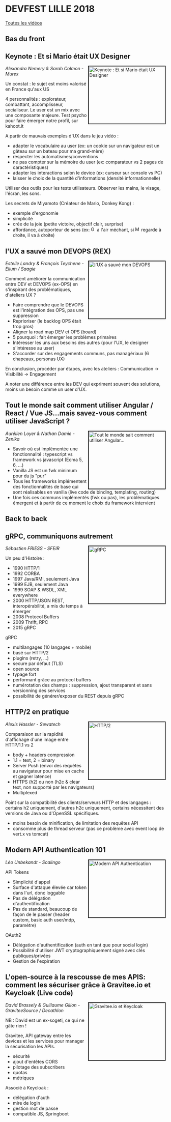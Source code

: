 # DEVFEST LILLE 2018

[Toutes les vidéos](https://www.youtube.com/playlist?list=PLuZ_sYdawLiUAmzsywNDAh_TPuBVylwjt)

## **Bas du front**

## Keynote : Et si Mario était UX Designer

<a href="http://www.youtube.com/watch?feature=player_embedded&v=vaXPyWfangg
" target="_blank"><img src="http://img.youtube.com/vi/vaXPyWfangg/0.jpg" 
alt="Keynote : Et si Mario était UX Designer" width="240" height="180" border="2" align="right"/></a>

*Alexandra Nemery & Sarah Colmon - Murex*

Un constat : le sujet est moins valorisé en France qu'aux US

4 personnalités : explorateur, combattant, accomplisseur, socialiseur. Le user est un mix avec une composante majeure.
Test psycho pour faire émerger notre profil, sur kahoot.it

A partir de mauvais exemples d'UX dans le jeu vidéo :
- adapter le vocabulaire au user (ex: un cookie sur un navigateur est un gâteau sur un bateau pour ma grand-mère)
- respecter les automatismes/conventions
- ne pas compter sur la mémoire du user (ex: comparateur vs 2 pages de caractéristiques)
- adapter les interactions selon le device (ex: curseur sur console vs PC)
- laisser le choix de la quantité d'informations (densité informationnelle)

Utiliser des outils pour les tests utilisateurs.
Observer les mains, le visage, l'écran, les sons.

Les secrets de Miyamoto (Créateur de Mario, Donkey Kong) : 
- exemple d'ergonomie
- simplicité
- crée de la joie (petite victoire, objectif clair, surprise)
- affordance, autoporteur de sens (ex: <img src="https://upload.wikimedia.org/wikipedia/en/2/21/Goomba2.gif" width="15" alt="Goomba"> a l'air méchant, si <img src="https://i.pinimg.com/originals/78/09/ed/7809ed657b14bdf0f30ca4ab59877bfe.png" width="15" alt="Mario"> regarde à droite, il va à droite)

## l'UX a sauvé mon DEVOPS (REX)

<a href="http://www.youtube.com/watch?feature=player_embedded&v=ovbw8U6NZxI
" target="_blank"><img src="http://img.youtube.com/vi/ovbw8U6NZxI/0.jpg" 
alt="l'UX a sauvé mon DEVOPS" width="240" height="180" border="2" align="right"/></a>

*Estelle Landry & François Teychene - Elium / Saagie*

Comment améliorer la communication entre DEV et DEVOPS (ex-OPS) en s'inspirant des problématiques, d'ateliers UX ?
- Faire comprendre que le DEVOPS est l'intégration des OPS, pas une suppression
- Reprioriser (le backlog OPS était trop gros)
- Aligner la road map DEV et OPS (board)
- 5 pourquoi : fait émerger les problèmes primaires
- Intéresser les uns aux besoins des autres (pour l'UX, le designer s'intéresse au user)
- S'accorder sur des engagements communs, pas managériaux (6 chapeaux, personas UX)

En conclusion, procéder par étapes, avec les ateliers :
Communication -> Visibilité -> Engagement

A noter une différence entre les DEV qui expriment souvent des solutions, moins un besoin comme un user d'UX.

## Tout le monde sait comment utiliser Angular / React / Vue JS…mais savez-vous comment utiliser JavaScript ?

<a href="http://www.youtube.com/watch?feature=player_embedded&v=PE0GPOtwYkI
" target="_blank"><img src="http://img.youtube.com/vi/PE0GPOtwYkI/0.jpg" 
alt="Tout le monde sait comment utiliser Angular..." width="240" height="180" border="2" align="right"/></a>

*Aurélien Loyer & Nathan Damie - Zenika*

- Savoir où est implémentée une fonctionnalité : typescript vs framework vs javascript (Ecma 5, 6, ...)
- Vanilla JS est un fwk minimum pour du js "pur"
- Tous les frameworks implémentent des fonctionnalités de base qui sont réalisables en vanilla (live code de binding, templating, routing)
- Une fois ces communs implémentés (fwk ou pas), les problématiques émergent et à partir de ce moment le choix du framework intervient

## **Back to back**

## gRPC, communiquons autrement

<a href="http://www.youtube.com/watch?feature=player_embedded&v=6BcfghWezuU
" target="_blank"><img src="http://img.youtube.com/vi/6BcfghWezuU/0.jpg" 
alt="gRPC" width="240" height="180" border="2" align="right"/></a>

*Sébastien FRIESS - SFEIR*

Un peu d'Histoire :
- 1990 HTTP/1
- 1992 CORBA
- 1997 Java/RMI, seulement Java
- 1999 EJB, seulement Java
- 1999 SOAP & WSDL, XML everywhere 
- 2000 HTTP/JSON REST, interopérabilité, a mis du temps à émerger
- 2008 Protocol Buffers
- 2009 Thrift, RPC
- 2015 gRPC

gRPC
- multilangages (10 langages + mobile)
- basé sur HTTP/2
- plugins (retry, ...)
- secure par défaut (TLS)
- open source
- typage fort
- performant grâce au protocol buffers
- numérotation des champs : suppression, ajout transparent et sans versionning des services
- possibilité de générer/exposer du REST depuis gRPC

## HTTP/2 en pratique

<a href="http://www.youtube.com/watch?feature=player_embedded&v=OQiFCOYvwL0
" target="_blank"><img src="http://img.youtube.com/vi/OQiFCOYvwL0/0.jpg" 
alt="HTTP/2" width="240" height="180" border="2" align="right"/></a>

*Alexis Hassler - Sewatech*

Comparaison sur la rapidité d'affichage d'une image entre HTTP/1.1 vs 2

- body + headers compression
- 1.1 = text, 2 = binary
- Server Push (envoi des requêtes au navigateur pour mise en cache et gagner latence)
- HTTPS (h2) ou non (h2c & clear text, non supporté par les navigateurs)
- Multiplexed

Point sur la compatibilité des clients/serveurs HTTP et des langages : certains h2 uniquement, d'autres h2c uniquement, certains nécessitent des versions de Java ou d'OpenSSL spécifiques.

- moins besoin de minification, de limitation des requêtes API
- consomme plus de thread serveur (pas ce problème avec event loop de vert.x vs tomcat)

## Modern API Authentication 101

<a href="http://www.youtube.com/watch?feature=player_embedded&v=259CYnDVHL0
" target="_blank"><img src="http://img.youtube.com/vi/259CYnDVHL0/0.jpg" 
alt="Modern API Authentication" width="240" height="180" border="2" align="right"/></a>

*Léo Unbekandt - Scalingo*

API Tokens
- Simplicité d'appel
- Surface d'attaque élevée car token dans l'url, donc loggable
- Pas de délégation d'authentification
- Pas de standard, beaucoup de façon de le passer (header custom, basic auth user/mdp, paramètre) 

OAuth2
- Délégation d'authentification (auth en tant que pour social login)
- Possibilité d'utiliser JWT cryptographiquement signé avec clés publiques/privées
- Gestion de l'expiration 

## L'open-source à la rescousse de mes APIS: comment les sécuriser grâce à Gravitee.io et Keycloak (Live code)

<a href="http://www.youtube.com/watch?feature=player_embedded&v=Lkr3Hok-rfk
" target="_blank"><img src="http://img.youtube.com/vi/Lkr3Hok-rfk/0.jpg" 
alt="Gravitee.io et Keycloak" width="240" height="180" border="2" align="right"/></a>

*David Brassely & Guillaume Gillon - GraviteeSource / Decathlon*

NB : David est un ex-sogeti, ce qui ne gâte rien !

Gravitee, API gateway entre les devices et les services pour manager la sécurisation les APIs.
- sécurité
- ajout d'entêtes CORS
- pilotage des subscribers
- quotas 
- métriques

Associé à Keycloak :
- délégation d'auth
- mire de login
- gestion mot de passe
- compatible JS, Springboot

